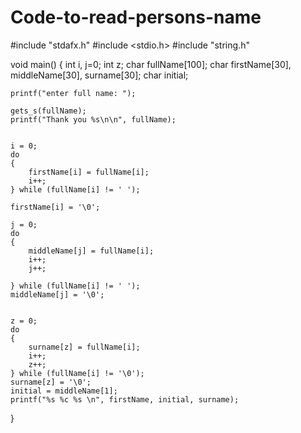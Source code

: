 # Code-to-read-persons-name 
#include "stdafx.h"
#include <stdio.h>
#include "string.h"

void main()
{
	int i, j=0; 
	int z;
	char fullName[100];
	char firstName[30], middleName[30], surname[30];
	char initial;

	printf("enter full name: ");

	gets_s(fullName);
	printf("Thank you %s\n\n", fullName);


	i = 0;
	do
	{
		firstName[i] = fullName[i];
		i++;
	} while (fullName[i] != ' ');

	firstName[i] = '\0';

	j = 0;
	do
	{
		middleName[j] = fullName[i];
		i++;
		j++;

	} while (fullName[i] != ' ');
	middleName[j] = '\0';


	z = 0;
	do
	{
		surname[z] = fullName[i];
		i++;
		z++;
	} while (fullName[i] != '\0');
	surname[z] = '\0';
	initial = middleName[1];
	printf("%s %c %s \n", firstName, initial, surname);
}

